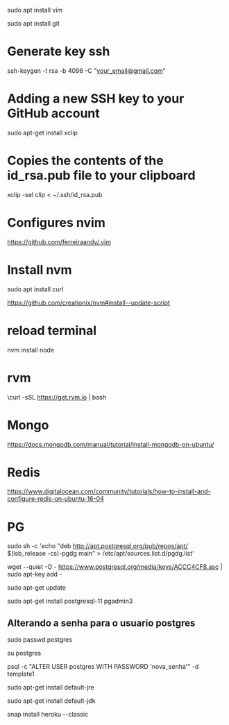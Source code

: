 sudo apt install vim

sudo apt install git

# Generate key ssh

ssh-keygen -t rsa -b 4096 -C "your_email@gmail.com"

# Adding a new SSH key to your GitHub account

sudo apt-get install xclip

# Copies the contents of the id_rsa.pub file to your clipboard
xclip -sel clip < ~/.ssh/id_rsa.pub

# Configures nvim
https://github.com/ferreiraandy/.vim

# Install nvm

sudo apt install curl

https://github.com/creationix/nvm#install--update-script

# reload terminal

nvm install node

# rvm

\curl -sSL https://get.rvm.io | bash

# Mongo

https://docs.mongodb.com/manual/tutorial/install-mongodb-on-ubuntu/

# Redis

https://www.digitalocean.com/community/tutorials/how-to-install-and-configure-redis-on-ubuntu-16-04

# PG

sudo sh -c 'echo "deb http://apt.postgresql.org/pub/repos/apt/ $(lsb_release -cs)-pgdg main" > /etc/apt/sources.list.d/pgdg.list'

wget --quiet -O - https://www.postgresql.org/media/keys/ACCC4CF8.asc | sudo apt-key add -

sudo apt-get update

sudo apt-get install postgresql-11 pgadmin3

## Alterando a senha para o usuario postgres

sudo passwd postgres 

su postgres 

psql -c "ALTER USER postgres WITH PASSWORD 'nova_senha'" -d template1 


sudo apt-get install default-jre

sudo apt-get install default-jdk

snap install heroku --classic
